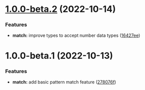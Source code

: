 # [1.0.0-beta.2](https://github.com/TomokiMiyauci/pattern-match/compare/1.0.0-beta.1...1.0.0-beta.2) (2022-10-14)


### Features

* **match:** improve types to accept number data types ([16427ee](https://github.com/TomokiMiyauci/pattern-match/commit/16427eeec2b71330ac97fc42f8982a642b0e1ec7))

# 1.0.0-beta.1 (2022-10-13)


### Features

* **match:** add basic pattern match feature ([278076f](https://github.com/TomokiMiyauci/pattern-match/commit/278076f8919d18283b505aeee8c494feb1173c8a))

